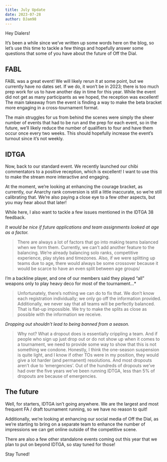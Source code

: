 ```yaml
---
title: July Update
date: 2023-07-28
author: DJam98
---
```


Hey Dialers!

It’s been a while since we’ve written up some words here on the blog, so let’s use this time to tackle a few things and hopefully answer some questions that some of you have about the future of Off the Dial.

## FABL
FABL was a great event! We will likely rerun it at some point, but we currently have no dates set. If we do, it won’t be in 2023; there is too much prep work for us to have another day in time for this year. While the event did not get as many participants as we hoped, the reception was excellent! The main takeaway from the event is finding a way to make the beta bracket more engaging in a cross-tournament format. 

The main struggles for us from behind the scenes were simply the sheer number of events that had to be run and the prep for each event, so in the future, we’ll likely reduce the number of qualifiers to four and have them occur once every two weeks. This should hopefully increase the event’s turnout since it’s not weekly.

## IDTGA
Now, back to our standard event. We recently launched our chibi commentators to a positive reception, which is excellent! I want to use this to make the stream more interactive and engaging.

At the moment, we’re looking at enhancing the courage bracket, as currently, our Anarchy rank conversion is still a little inaccurate, so we’re still calibrating that. We’re also paying a close eye to a few other aspects, but you may hear about that later!

While here, I also want to tackle a few issues mentioned in the IDTGA 38 feedback.

*It would be nice if future applications and team assignments looked at age as a factor.*
> There are always a lot of factors that go into making teams balanced when we form them. Currently, we can’t add another feature to the balancing. We’re already balancing solo ranks, competitive experience, play styles and timezones. Also, if we were splitting up teams due to age, there would always be some crossover because it would be scarce to have an even split between age groups/

I’m a backline player, and one of our members said they played “all” weapons only to play heavy deco for most of the tournament...*
> Unfortunately, there’s nothing we can do to fix that. We don’t know each registration individually; we only go off the information provided. Additionally, we never say that all teams will be perfectly balanced. That is flat-up impossible. We try to make the splits as close as possible with the information we receive.

*Dropping out shouldn’t lead to being banned from a season.*
> Why not? What a dropout does is essentially crippling a team. And if people who sign up just drop out or do not show up when it comes to a tournament, we need to provide some way to show that this is not something we condone. Honestly, I think the one-season suspension is quite light, and I know if other TOs were in my position, they would give a lot harder (and permanent) resolutions. And most dropouts aren’t due to ‘emergencies’. Out of the hundreds of dropouts we’ve had over the five years we’ve been running IDTGA, less than 5% of dropouts are because of emergencies.

## The future
Well, for starters, IDTGA isn’t going anywhere. We are the largest and most frequent FA / draft tournament running, so we have no reason to quit!

Additionally, we’re looking at enhancing our social media of Off the Dial, as we’re starting to bring on a separate team to enhance the number of impressions we can get online outside of the competitive scene.

There are also a few other standalone events coming out this year that we plan to put on beyond IDTGA, so stay tuned for those!

Stay Tuned!